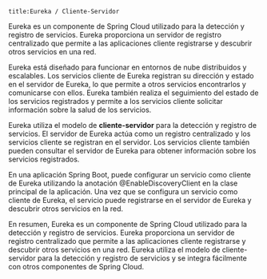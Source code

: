 
```ad-important
title:Eureka / Cliente-Servidor
```

Eureka es un componente de Spring Cloud utilizado para la detección y registro de servicios. Eureka proporciona un servidor de registro centralizado que permite a las aplicaciones cliente registrarse y descubrir otros servicios en una red.

Eureka está diseñado para funcionar en entornos de nube distribuidos y escalables. Los servicios cliente de Eureka registran su dirección y estado en el servidor de Eureka, lo que permite a otros servicios encontrarlos y comunicarse con ellos. Eureka también realiza el seguimiento del estado de los servicios registrados y permite a los servicios cliente solicitar información sobre la salud de los servicios.

Eureka utiliza el modelo de **cliente-servidor** para la detección y registro de servicios. El servidor de Eureka actúa como un registro centralizado y los servicios cliente se registran en el servidor. Los servicios cliente también pueden consultar el servidor de Eureka para obtener información sobre los servicios registrados.

En una aplicación Spring Boot, puede configurar un servicio como cliente de Eureka utilizando la anotación @EnableDiscoveryClient en la clase principal de la aplicación. Una vez que se configura un servicio como cliente de Eureka, el servicio puede registrarse en el servidor de Eureka y descubrir otros servicios en la red.

En resumen, Eureka es un componente de Spring Cloud utilizado para la detección y registro de servicios. Eureka proporciona un servidor de registro centralizado que permite a las aplicaciones cliente registrarse y descubrir otros servicios en una red. Eureka utiliza el modelo de cliente-servidor para la detección y registro de servicios y se integra fácilmente con otros componentes de Spring Cloud.
